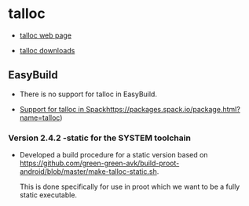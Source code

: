 # talloc

-   [talloc web page](https://talloc.samba.org/talloc/doc/html/index.html)
    
-   [talloc downloads](http://samba.org/ftp/talloc)


## EasyBuild

-   There is no support for talloc in EasyBuild.

-   [Support for talloc in Spack]()https://packages.spack.io/package.html?name=talloc)


### Version 2.4.2 -static for the SYSTEM toolchain

-   Developed a build procedure for a static version based on
    https://github.com/green-green-avk/build-proot-android/blob/master/make-talloc-static.sh.

    This is done specifically for use in proot which we want to be a fully static executable.
